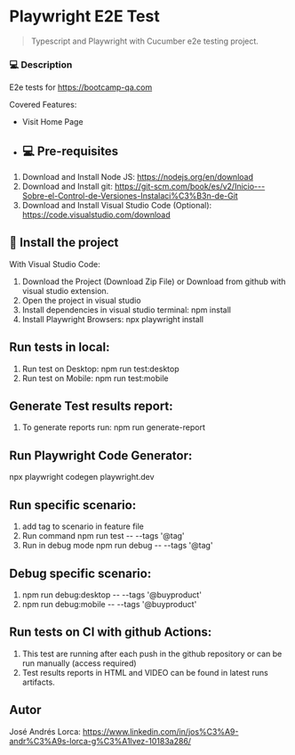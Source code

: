 # Playwright E2E Test

> Typescript and Playwright with Cucumber e2e testing project.

### 💻 Description
E2e tests for https://bootcamp-qa.com

Covered Features:
- Visit Home Page


- ## 💻 Pre-requisites

1. Download and Install Node JS: https://nodejs.org/en/download
2. Download and Install git: https://git-scm.com/book/es/v2/Inicio---Sobre-el-Control-de-Versiones-Instalaci%C3%B3n-de-Git
3. Download and Install Visual Studio Code (Optional): https://code.visualstudio.com/download

## 🚀 Install the project
With Visual Studio Code:
1. Download the Project (Download Zip File) or Download from github with visual studio extension.
2. Open the project in visual studio
3. Install dependencies in visual studio terminal: npm install
4. Install Playwright Browsers: npx playwright install



## Run tests in local:
1. Run test on Desktop: npm run test:desktop
2. Run test on Mobile: npm run test:mobile

## Generate Test results report:
1. To generate reports run: npm run generate-report

## Run Playwright Code Generator:
npx playwright codegen playwright.dev

## Run specific scenario:
1. add tag to scenario in feature file
2. Run command npm run test -- --tags '@tag'
3. Run in debug mode npm run debug -- --tags '@tag'

## Debug specific scenario:
1. npm run debug:desktop -- --tags '@buyproduct'
2. npm run debug:mobile -- --tags '@buyproduct'


##  Run tests on CI with github Actions:
1. This test are running after each push in the github repository or can be run manually (access required)
2. Test results reports in HTML and VIDEO can be found in latest runs artifacts.


## Autor
José Andrés Lorca: https://www.linkedin.com/in/jos%C3%A9-andr%C3%A9s-lorca-g%C3%A1lvez-10183a286/
